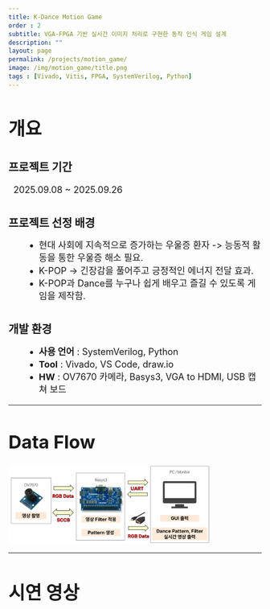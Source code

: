 ```yaml
---
title: K-Dance Motion Game
order : 2
subtitle: VGA·FPGA 기반 실시간 이미지 처리로 구현한 동작 인식 게임 설계
description: ""
layout: page
permalink: /projects/motion_game/
image: /img/motion_game/title.png
tags : [Vivado, Vitis, FPGA, SystemVerilog, Python]
---
```


<h1 style="font-size: 36px; font-weight: bold;">개요</h1>

<h2 style="font-size: 22px; font-weight: bold; margin-top: 1.6em;">프로젝트 기간</h2>
<p style="font-size: 18px; line-height: 1.4; margin-left: 10px;">
2025.09.08 ~ 2025.09.26
</p>

<h2 style="font-size: 22px; font-weight: bold; margin-top: 1.6em;">프로젝트 선정 배경</h2>
<ul style="font-size: 18px; line-height: 1.4; margin-left: 30px;">
  <li>현대 사회에 지속적으로 증가하는 우울증 환자 -> 능동적 활동을 통한 우울증 해소 필요.</li>
  <li>K-POP -> 긴장감을 풀어주고 긍정적인 에너지 전달 효과.</li>
  <li>K-POP과 Dance를 누구나 쉽게 배우고 즐길 수 있도록 게임을 제작함.</li>
</ul>

<h2 style="font-size: 22px; font-weight: bold; margin-top: 1.6em;">개발 환경</h2>
<ul style="font-size: 18px; line-height: 1.4; margin-left: 30px;">
  <li><strong>사용 언어</strong> : SystemVerilog, Python</li>
  <li><strong>Tool</strong> : Vivado, VS Code, draw.io </li>
  <li><strong>HW</strong> : OV7670 카메라, Basys3, VGA to HDMI, USB 캡쳐 보드 </li>
</ul>

---

<h1 style="font-size: 36px; font-weight: bold;">Data Flow</h1>

<img src="/img/motion_game/data_flow.png" width="80%">

---

<h1 style="font-size: 36px; font-weight: bold;">시연 영상</h1>